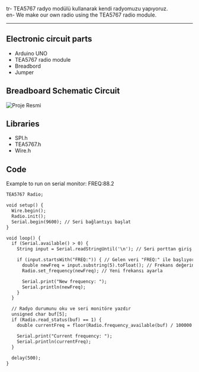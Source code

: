 tr- TEA5767 radyo modülü kullanarak kendi radyomuzu yapıyoruz. <br>
en- We make our own radio using the TEA5767 radio module.

<hr>
<h2>Electronic circuit parts</h2>
<ul>
  <li>Arduino UNO</li>
  <li>TEA5767 radio module</li>
  <li>Breadbord</li>
  <li>Jumper</li>
</ul>


<h2>Breadboard Schematic Circuit</h2>
<img src="https://example.com/image.jpg" alt="Proje Resmi" style="max-width:100%; height:auto;">



<h2>Libraries</h2>
<ul>
  <li>SPI.h</li>
  <li>TEA5767.h</li>
  <li>Wire.h</li>  
</ul>


<h2>Code</h2>
<bold>Example to run on serial monitor: FREQ:88.2</bold>

```html
TEA5767 Radio;

void setup() {
  Wire.begin();
  Radio.init();
  Serial.begin(9600); // Seri bağlantıyı başlat
}

void loop() {
  if (Serial.available() > 0) {
    String input = Serial.readStringUntil('\n'); // Seri porttan giriş al

    if (input.startsWith("FREQ:")) { // Gelen veri "FREQ:" ile başlıyorsa
      double newFreq = input.substring(5).toFloat(); // Frekans değerini al
      Radio.set_frequency(newFreq); // Yeni frekansı ayarla

      Serial.print("New frequency: ");
      Serial.println(newFreq);
    }
  }

  // Radyo durumunu oku ve seri monitöre yazdır
  unsigned char buf[5];
  if (Radio.read_status(buf) == 1) {
    double currentFreq = floor(Radio.frequency_available(buf) / 100000 + 0.5) / 10;

    Serial.print("Current frequency: ");
    Serial.println(currentFreq);
  }
  
  delay(500);
}


